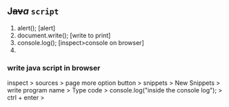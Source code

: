 __J__~~av~~_a_ `script`
---

<ol>
<li> alert(); [alert]
<li> document.write(); [write to print]
<li> console.log(); [inspect>console on browser]
<li> 
</ol>

### write java script in browser

inspect > sources > page more option button > snippets > New Snippets > write program name > Type code > console.log("inside the console log"); > ctrl + enter > 